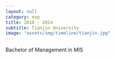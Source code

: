 ```yaml
---
layout: null
category: exp
title: 2010 - 2014
subtitle: Tianjin University
image: "assets/img/timeline/tianjin.jpg"
---
```

Bachelor of Management in MIS